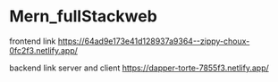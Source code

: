 # Mern_fullStackweb

frontend link
https://64ad9e173e41d128937a9364--zippy-choux-0fc2f3.netlify.app/

backend link server and client
https://dapper-torte-7855f3.netlify.app/
